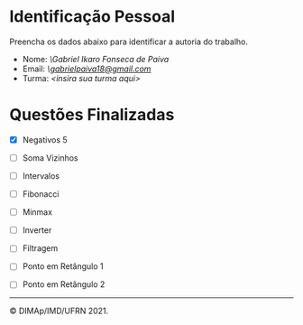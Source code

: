 ﻿# Identificação Pessoal

Preencha os dados abaixo para identificar a autoria do trabalho.

- Nome: *\Gabriel Ikaro Fonseca de Paiva*
- Email: *\gabrielpaiva18@gmail.com*
- Turma: *\<insira sua turma aqui>*

# Questões Finalizadas

- [x] Negativos 5
- [ ] Soma Vizinhos
- [ ] Intervalos
- [ ] Fibonacci
- [ ] Minmax
- [ ] Inverter
- [ ] Filtragem
- [ ] Ponto em Retângulo 1
- [ ] Ponto em Retângulo 2


--------
&copy; DIMAp/IMD/UFRN 2021.
